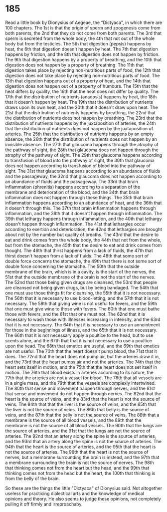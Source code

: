 # 185

Read a little book by Dionysius of Aegeae, the "Dictyaca", in which there are 100 chapters. The 1st is that the origin of sperm and zoogenesis come from both parents, the 2nd that they do not come from both parents. The 3rd that sperm is secreted from the whole body, the 4th that not out of the whole body but from the testicles. The 5th that digestion (pepsis) happens by heat, the 6th that digestion doesn't happen by heat. The 7th that digestion happens by friction, and the 8th that digestion does not happen by friction. The 9th that digestion happens by a property of breathing, and the 10th  that digestion does not happen by a property of breathing. The 11th that digestion takes place by rejecting non-nutritious parts of food, the 12th that digestion does not take place by rejecting non-nutritious parts of food. The 13th that digestion happens out of a property of heat, and the 14th that digestion does not happen out of a property of humours. The 15th that the heat differs by quality, the 16th that the heat does not differ by quality. The 17th that the distribution of nutrients (anadosis) happens by heat, the 18th that it doesn't happen by heat. The 19th that the distribution of nutrients draws upon its own heat, and the 20th that it doesn't draw upon heat. The 21st that the distribution of nutrients happens by breathing, the 22nd that the distribution of nutrients does not happen by breathing. The 23rd that the distribution of nutrients happens by the juxtaposition of arteries, the 24th that the distribution of nutrients does not happen by the juxtaposition of arteries. The 25th that the distribution of nutrients happens by an empty absence, the 26th that the distribution of nutrients does not happen by an invisible absence. The 27th that glaucoma happens through the atrophy of the pathway of sight, the 28th that glaucoma does not happen through the atrophy of the pathway of sight. The 29th that glaucoma happens according to transfusion of blood into the pathway of sight, the 30th that glaucoma does not happen according to transfusion of blood into the pathway of sight. The 31st that glaucoma happens according to an abundance of fluids and the passageway, the 32nd that glaucoma does not happen according to an abundance of fluids and the passageway. The 33rd that brain inflammation (phrenitis) happens according to a separation of the membrane and deterioration of the blood, and the 34th that brain inflammation does not happen through these things. The 35th that brain inflammation happens according to an abundance of heat, and the 36th that it doesn't through this. The 37th that brain inflammation happens through inflammation, and the 38th that it doesn't happen through inflammation. The 39th that lethargy happens through inflammation, and the 40th that lethargy doesn't happen through inflammation. The 41st that lethargies occur according to exertion and deterioration, the 42nd that lethargies are brought about not by the number but quality of breaths. The 43rd that the desire to eat and drink comes from the whole body, the 44th that not from the whole, but from the stomache, the 45th that the desire to eat and drink comes from thought. The 46th that thirst happens from a lack of fluids, the 47th that thirst doesn't happen from a lack of fluids. The 48th that some sort of double force concerns the stomache, the 49th that there is not some sort of double force concerning the stomache. The 50th that the outside membrane of the brain, which is in a cavity, is the start of the nerves, the 51st that the outside membrane of the brain is not the start of the nerves. The 52nd that those being given drugs are cleansed, the 53rd that people are cleansed not being given drugs, but by being bandaged. The 54th that one must use those things fit for cleansing, the 55th that it is not necessary. The 56th that it is necessary to use blood-letting, and the 57th that it is not necessary. The 58th that giving wine is not useful for fevers, and the 59th that one must give wine to those with fevers. The 60th that one must bathe those with fevers, and the 61st that one must not. The 62nd that it is necessary to wash those with illnesses increasing in intensity, and the 63rd that it is not necessary. The 64th that it is necessary to use an annointment for those in the beginnings of illness, and the 65th that it is not necessary. The 66th that it is not necessary apply a poultice to the head, but to use scents alone, and the 67th that that it is not necessary to use a poultice upon the head. The 68th that emetics are useful, and the 69th that emetics are not useful. The 70th that the heart doesn't pump blood, the 71st that it does. The 72nd that the heart does not pump air, but the arteries draw it in, and the 73rd that the heart pumps air and not the arteries. The 74th that the heart sets itself in motion, and the 75th that the heart does not set itself in motion. The 76th that blood exists in arteries according to its nature, the 77th that the arteries are not a vessel for blood. The 78th that all vessels are in a single mass, and the 79th that the vessels are complexly intertwined. The 80th that sense and movement happen through nerves, and the 81st that sense and movement do not happen through nerves. The 82nd that the heart is the source of veins, and the 83rd that the heart is not the source of veins. The 84th that that the liver is the source of veins, and the 85th that the liver is not the source of veins. The 86th that belly is the source of veins, and the 87th that the belly is not the source of veins. The 88th that a membrane is the source of all blood vessels, and the 89th that the membrane is not the source of all blood vessels. The 90th that the lungs are the source of arteries, and the 91st that the lungs are not the source of arteries. The 92nd that an artery along the spine is the source of arteries, and the 93rd that an artery along the spine is not the source of arteries. The 94th that the heart is the source of arteries, and the 95th that the heart is not the source of arteries. The 96th that the heart is not the source of nerves, but a membrane surrounding the brain is instead, and the 97th that a membrane surrounding the brain is not the source of nerves. The 98th that thinking comes not from the heart but the head, and the 99th that thinking comes not from the head but the heart, the 100th that thinking is from the belly of the brain. 

So these are the things the little "Dictyaca" of Dionysius said. Not altogether useless for practicing dialectical arts and the knowledge of medical opinions and theory. He also seems to judge these opinions, not completely pulling it off firmly and irreproachaby. 
